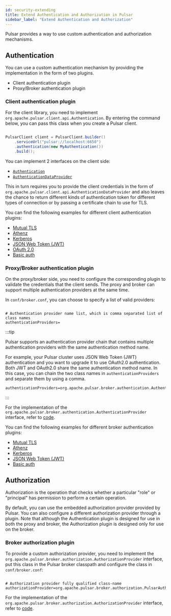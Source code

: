 ```yaml
---
id: security-extending
title: Extend Authentication and Authorization in Pulsar
sidebar_label: "Extend Authentication and Authorization"
---
```


Pulsar provides a way to use custom authentication and authorization mechanisms.

## Authentication

You can use a custom authentication mechanism by providing the implementation in the form of two plugins.
* Client authentication plugin
* Proxy/Broker authentication plugin

### Client authentication plugin

For the client library, you need to implement `org.apache.pulsar.client.api.Authentication`. By entering the command below, you can pass this class when you create a Pulsar client.

```java

PulsarClient client = PulsarClient.builder()
    .serviceUrl("pulsar://localhost:6650")
    .authentication(new MyAuthentication())
    .build();

```

You can implement 2 interfaces on the client side:
 * [`Authentication`](http://pulsar.apache.org/api/client/org/apache/pulsar/client/api/Authentication.html)
 * [`AuthenticationDataProvider`](http://pulsar.apache.org/api/client/org/apache/pulsar/client/api/AuthenticationDataProvider.html)

This in turn requires you to provide the client credentials in the form of `org.apache.pulsar.client.api.AuthenticationDataProvider` and also leaves the chance to return different kinds of authentication token for different types of connection or by passing a certificate chain to use for TLS.

You can find the following examples for different client authentication plugins:
 * [Mutual TLS](https://github.com/apache/pulsar/blob/master/pulsar-client/src/main/java/org/apache/pulsar/client/impl/auth/AuthenticationTls.java)
 * [Athenz](https://github.com/apache/pulsar/blob/master/pulsar-client-auth-athenz/src/main/java/org/apache/pulsar/client/impl/auth/AuthenticationAthenz.java)
 * [Kerberos](https://github.com/apache/pulsar/blob/master/pulsar-client-auth-sasl/src/main/java/org/apache/pulsar/client/impl/auth/AuthenticationSasl.java)
 * [JSON Web Token (JWT)](https://github.com/apache/pulsar/blob/master/pulsar-client/src/main/java/org/apache/pulsar/client/impl/auth/AuthenticationToken.java)
 * [OAuth 2.0](https://github.com/apache/pulsar/blob/master/pulsar-client/src/main/java/org/apache/pulsar/client/impl/auth/oauth2/AuthenticationOAuth2.java)
 * [Basic auth](https://github.com/apache/pulsar/blob/master/pulsar-client/src/main/java/org/apache/pulsar/client/impl/auth/AuthenticationBasic.java)

### Proxy/Broker authentication plugin

On the proxy/broker side, you need to configure the corresponding plugin to validate the credentials that the client sends. The proxy and broker can support multiple authentication providers at the same time.

In `conf/broker.conf`, you can choose to specify a list of valid providers:

```properties

# Authentication provider name list, which is comma separated list of class names
authenticationProviders=

```

:::tip

Pulsar supports an authentication provider chain that contains multiple authentication providers with the same authentication method name. 

For example, your Pulsar cluster uses JSON Web Token (JWT) authentication and you want to upgrade it to use OAuth2.0 authentication. Both JWT and OAuth2.0 share the same authentication method name. In this case, you can chain the two class names in `authenticationProviders` and separate them by using a comma.

```properties
authenticationProviders=org.apache.pulsar.broker.authentication.AuthenticationProviderJWT,org.apache.pulsar.broker.authentication.AuthenticationProviderOAuth2
```

:::

For the implementation of the `org.apache.pulsar.broker.authentication.AuthenticationProvider` interface, refer to [code](https://github.com/apache/pulsar/blob/master/pulsar-broker-common/src/main/java/org/apache/pulsar/broker/authentication/AuthenticationProvider.java).

You can find the following examples for different broker authentication plugins:

 * [Mutual TLS](https://github.com/apache/pulsar/blob/master/pulsar-broker-common/src/main/java/org/apache/pulsar/broker/authentication/AuthenticationProviderTls.java)
 * [Athenz](https://github.com/apache/pulsar/blob/master/pulsar-broker-auth-athenz/src/main/java/org/apache/pulsar/broker/authentication/AuthenticationProviderAthenz.java)
 * [Kerberos](https://github.com/apache/pulsar/blob/master/pulsar-broker-auth-sasl/src/main/java/org/apache/pulsar/broker/authentication/AuthenticationProviderSasl.java)
 * [JSON Web Token (JWT)](https://github.com/apache/pulsar/blob/master/pulsar-broker-common/src/main/java/org/apache/pulsar/broker/authentication/AuthenticationProviderToken.java)
 * [Basic auth](https://github.com/apache/pulsar/blob/master/pulsar-broker-common/src/main/java/org/apache/pulsar/broker/authentication/AuthenticationProviderToken.java)

## Authorization

Authorization is the operation that checks whether a particular "role" or "principal" has permission to perform a certain operation.

By default, you can use the embedded authorization provider provided by Pulsar. You can also configure a different authorization provider through a plugin. Note that although the Authentication plugin is designed for use in both the proxy and broker, the Authorization plugin is designed only for use on the broker.

### Broker authorization plugin

To provide a custom authorization provider, you need to implement the `org.apache.pulsar.broker.authorization.AuthorizationProvider` interface, put this class in the Pulsar broker classpath and configure the class in `conf/broker.conf`:

 ```properties
 
 # Authorization provider fully qualified class-name
 authorizationProvider=org.apache.pulsar.broker.authorization.PulsarAuthorizationProvider
 
 ```

For the implementation of the `org.apache.pulsar.broker.authorization.AuthorizationProvider` interface, refer to [code](https://github.com/apache/pulsar/blob/master/pulsar-broker-common/src/main/java/org/apache/pulsar/broker/authorization/AuthorizationProvider.java).